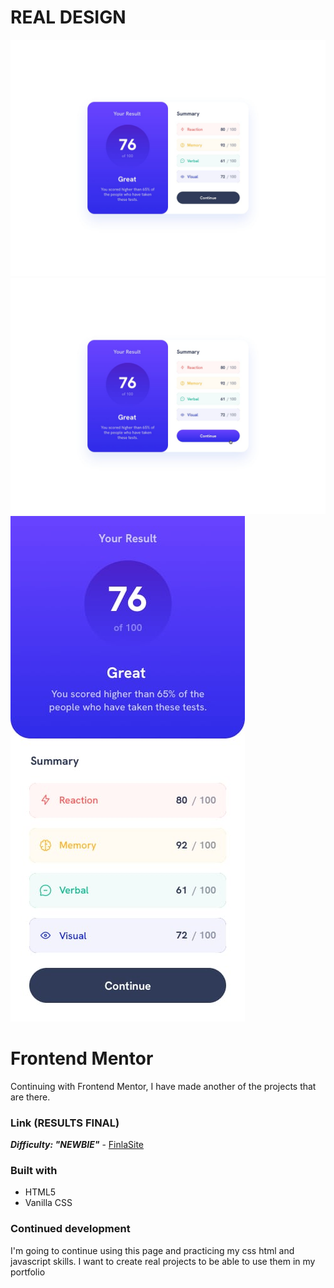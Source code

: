 # REAL DESIGN
![Descripción de la imagen](/design/desktop-design.jpg)
![Descripción de la imagen](/design/active-states.jpg)
![Descripción de la imagen](/design/mobile-design.jpg)

# Frontend Mentor
Continuing with Frontend Mentor, I have made another of the projects that are there.

### Link (RESULTS FINAL)
***Difficulty: "NEWBIE"*** - [FinlaSite](https://qr-site-frontendmentor.netlify.app/)

### Built with

- HTML5
- Vanilla CSS

### Continued development

I'm going to continue using this page and practicing my css html and javascript skills. I want to create real projects to be able to use them in my portfolio

